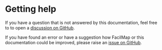 # Getting help

If you have a question that is not answered by this documentation, feel free to to open a [discussion on GitHub](https://github.com/FacilMap/facilmap/discussions).

If you have found an error or have a suggestion how FacilMap or this documentation could be improved, please raise an [issue on GitHub](https://github.com/FacilMap/facilmap/issues).